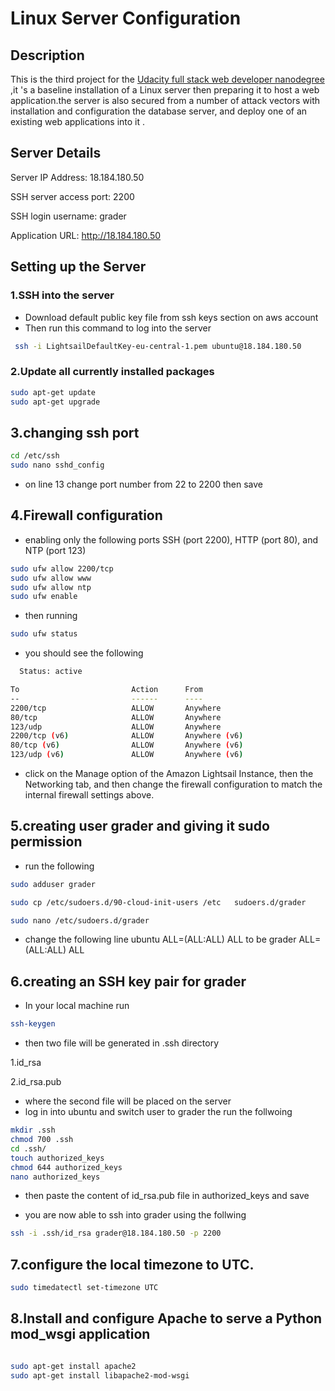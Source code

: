 # Linux Server Configuration 
## Description
This is the third project for the [Udacity full stack web developer nanodegree](https://www.udacity.com/course/full-stack-web-developer-nanodegree--nd004) ,it 's a baseline installation of a Linux server then preparing it to host a web application.the server is also secured from a number of attack vectors with installation and configuration the database server, and deploy one of an  existing web applications into it .


## Server Details
Server IP Address: 18.184.180.50

SSH server access port: 2200

SSH login username: grader

Application URL: http://18.184.180.50

## Setting up the Server 
### 1.SSH into the server
* Download default public key file from ssh keys section on aws account 
* Then run this command to log into the server 
``` bash
 ssh -i LightsailDefaultKey-eu-central-1.pem ubuntu@18.184.180.50
  ```
### 2.Update all currently installed packages
``` bash
sudo apt-get update 
sudo apt-get upgrade
  ```
## 3.changing ssh port
``` bash
cd /etc/ssh
sudo nano sshd_config
  ```
  * on line 13 change port number from 22 to 2200 then save 

  ## 4.Firewall configuration 
  
  * enabling only the following ports SSH (port 2200), HTTP (port 80), and NTP (port 123)
  ``` bash
sudo ufw allow 2200/tcp
sudo ufw allow www
sudo ufw allow ntp
sudo ufw enable 
  ```
  * then running 
   ``` bash
sudo ufw status 
```
* you should see the following 
```bash
  Status: active

To                         Action      From
--                         ------      ----
2200/tcp                   ALLOW       Anywhere
80/tcp                     ALLOW       Anywhere
123/udp                    ALLOW       Anywhere
2200/tcp (v6)              ALLOW       Anywhere (v6)
80/tcp (v6)                ALLOW       Anywhere (v6)
123/udp (v6)               ALLOW       Anywhere (v6)
```
* click on the Manage option of the Amazon Lightsail Instance, then the Networking tab, and then change the firewall configuration to match the internal firewall settings above.
## 5.creating user grader and giving it sudo permission
* run the following 
```bash
sudo adduser grader

sudo cp /etc/sudoers.d/90-cloud-init-users /etc   sudoers.d/grader

sudo nano /etc/sudoers.d/grader
```
* change the following line
 ubuntu    ALL=(ALL:ALL) ALL to be grader ALL=(ALL:ALL) ALL

 ## 6.creating an SSH key pair for grader
* In your local machine run 
```bash 
ssh-keygen
```
* then two file will be generated in .ssh directory

1.id_rsa

2.id_rsa.pub 

* where the second file will be placed on the server 
* log in into ubuntu and switch user to grader the run the follwoing 
```bash
mkdir .ssh
chmod 700 .ssh
cd .ssh/
touch authorized_keys
chmod 644 authorized_keys
nano authorized_keys
```
* then paste the content of id_rsa.pub file in authorized_keys and save 

* you are now able to ssh into grader using the follwing 
```bash
ssh -i .ssh/id_rsa grader@18.184.180.50 -p 2200 
```
## 7.configure the local timezone to UTC.
```bash
sudo timedatectl set-timezone UTC
```
## 8.Install and configure Apache to serve a Python mod_wsgi application
```bash

sudo apt-get install apache2
sudo apt-get install libapache2-mod-wsgi
